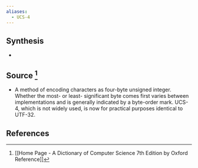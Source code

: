 ```yaml
---
aliases:
  - UCS-4
---
```

## Synthesis
- 
## Source [^1]
- A method of encoding characters as four-byte unsigned integer. Whether the most- or least- significant byte comes first varies between implementations and is generally indicated by a byte-order mark. UCS-4, which is not widely used, is now for practical purposes identical to UTF-32.
## References

[^1]: [[Home Page - A Dictionary of Computer Science 7th Edition by Oxford Reference]]